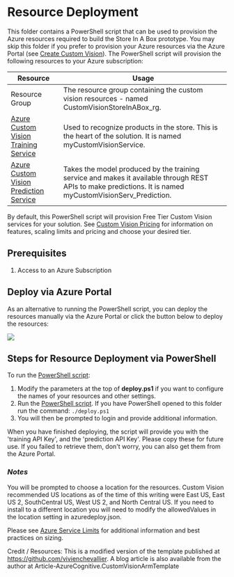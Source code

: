# Resource Deployment

This folder contains a PowerShell script that can be used to provision the Azure resources required to build the Store In A Box prototype.  You may skip this folder if you prefer to provision your Azure resources via the Azure Portal (see [Create Custom Vision](https://portal.azure.com/?microsoft_azure_marketplace_ItemHideKey=microsoft_azure_cognitiveservices_customvision#create/Microsoft.CognitiveServicesCustomVision)).  The PowerShell script will provision the following resources to your Azure subscription:

 
| Resource              | Usage                                                                                     |
|-----------------------|-------------------------------------------------------------------------------------------|
| Resource Group | The resource group containing the custom vision resources - named CustomVisionStoreInABox_rg.          |
| [Azure Custom Vision Training Service](https://azure.microsoft.com/en-us/services/cognitive-services/custom-vision-service/)	| Used to recognize products in the store.  This is the heart of the solution. It is named myCustomVisionService. 	|
|[Azure Custom Vision Prediction Service](https://azure.microsoft.com/en-us/services/cognitive-services/custom-vision-service) | Takes the model produced by the training service and makes it available through REST APIs to make predictions. It is named myCustomVisionServ_Prediction.                                                     |


By default, this PowerShell script will provision Free Tier Custom Vision services for your solution. See [Custom Vision Pricing](https://azure.microsoft.com/en-us/pricing/details/cognitive-services/custom-vision-service/) for information on features, scaling limits and pricing and choose your desired tier. 

## Prerequisites
1. Access to an Azure Subscription

## Deploy via Azure Portal
As an alternative to running the PowerShell script, you can deploy the resources manually via the Azure Portal or click the button below to deploy the resources:

<a href="https://azuredeploy.net/?repository=https://github.com/microsoft/solution-accelerator-containerized-store/" target="_blank">
    <img src="http://azuredeploy.net/deploybutton.png"/>
</a> 

## Steps for Resource Deployment via PowerShell

To run the [PowerShell script](./deploy.ps1):

1. Modify the parameters at the top of **deploy.ps1** if you want to configure the names of your resources and other settings.   
2. Run the [PowerShell script](./deploy.ps1). If you have PowerShell opened to this folder run the command:
`./deploy.ps1`
3. You will then be prompted to login and provide additional information.

When you have finished deploying, the script will provide you with the 'training API Key', and the 'prediction API Key'. Please copy these for future use. If you failed to retrieve them, don't worry, you can also get them from the Azure Portal.

### *Notes*

You will be prompted to choose a location for the resources.  Custom Vision recommended US locations as of the time of this writing were East US, East US 2, SouthCentral US, West US 2, and North Central US. If you need to install to a different location you will need to modify  the allowedValues in the location setting in azuredeploy.json.

Please see [Azure Service Limits](https://docs.microsoft.com/en-us/azure/search/search-limits-quotas-capacity) for additional information and best practices on sizing.

Credit / Resources: This is a modified version of the template published at https://github.com/vivienchevallier.  A blog article is also available from the author at Article-AzureCognitive.CustomVisionArmTemplate
